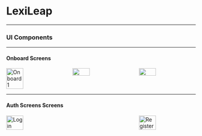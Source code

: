 # LexiLeap
---


### UI Components
---

#### Onboard Screens

<div style= "display: flex; justify-content: space-between;">
<image src= "https://media.discordapp.net/attachments/1260883126368993302/1260883180182044742/Onboard_1.png?ex=6690f078&is=668f9ef8&hm=96f19eecff1ab29b58b33ee155faffd6cbc02379e42275903f55b5fc423d9bec&=&format=webp&quality=lossless&width=616&height=1332" alt="Onboard1" style=" width: 30%; margin-right: 10px;">

<image src= "https://media.discordapp.net/attachments/1260883126368993302/1260883180492292127/Onboard_2.png?ex=6690f078&is=668f9ef8&hm=255217a4d72995d97828c3c7d67cabfd31701c7847d9c4df0f7e8f5d40aab0aa&=&format=webp&quality=lossless&width=616&height=1332" style=" width: 30%; margin-right: 10px;">

<image src= "https://media.discordapp.net/attachments/1260883126368993302/1260883180768985178/Onboard_3.png?ex=6690f078&is=668f9ef8&hm=f02bffb8ed27ca38cf5e22a6774be0f8f675c29f1ff1afea5919f7b97e940100&=&format=webp&quality=lossless&width=616&height=1332" style= "width: 30%;">


</div>

---

#### Auth Screens Screens

<div style= "display: flex; justify-content: space-between;">
<image src= "https://cdn.discordapp.com/attachments/1260883126368993302/1262040643476131870/Login_Page.png?ex=66952670&is=6693d4f0&hm=72d7ec58d05677434de108401db8a78ce3bc39c7bf472be7ee32f9a4c8941af1&" alt="Login" style=" width: 30%;">
<image src= "https://cdn.discordapp.com/attachments/1260883126368993302/1262040643736440932/Register_Page.png?ex=66952671&is=6693d4f1&hm=ad5f2fc587dc2b4edade219ee0ab1c77f6109013bf8e94356371818dc20f5387&" alt="Register" style=" width: 30%;">
</div>